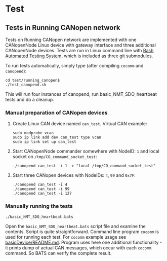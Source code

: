 Test
====

Tests in Running CANopen network
--------------------------------

Tests on Running CANopen network are implemented with one CANopenNode Linux device with gateway interface and three additional CANopenNode devices. Tests are run in Linux command line with [Bash Automated Testing System](https://github.com/bats-core/bats-core), which is included as three git submodules.

To run tests automatically, simply type (after compiling `cocomm` and `canopend`):

    cd test/running_canopen$
    ./test_canopend.sh

This will run four instances of canopend, run basic_NMT_SDO_heartbeat tests and do a cleanup.

### Manual preparation of CANopen devices

1. Create Linux CAN device named `can_test`. Virtual CAN example:
    ```
    sudo modprobe vcan
    sudo ip link add dev can_test type vcan
    sudo ip link set up can_test
    ```

2. Start CANopenNode commander somewhere with NodeID: `1` and local socket on `/tmp/CO_command_socket_test`:
    ```
    ./canopend can_test -i 1 -c "local-/tmp/CO_command_socket_test"
    ```

3. Start three CANopen devices with NodeIDs: `4`, `99` and `0x7F`:
    ```
    ./canopend can_test -i 4
    ./canopend can_test -i 99
    ./canopend can_test -i 127
    ```
### Manually running the tests

    ./basic_NMT_SDO_heartbeat.bats

Open the `basic_NMT_SDO_heartbeat.bats` script file and examine the contents. Script is quite straightforward. Command line program `cocomm` is used for running each test. For `cocomm` example usage see [basicDevice/README.md](../examples/basicDevice/README.md). Program uses here one additional functionality - it prints dump of actual CAN messages, which occur with each `cocomm` command. So BATS can verify the complete result.
